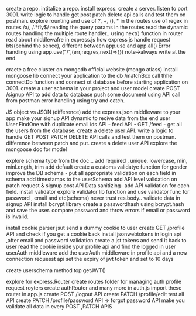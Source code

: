 create a repo.
intitalize a repo.
install express.
create a server.
listen to port 3001.
write logic to handle get post patch delete api calls and test them on postman.
explore rounting and use of ?, +, (), * in the routes
use of regex in routes /a/, /.*fly$/
reading the query params in the routes
read the dynamic routes
handling the multiple route handler..
using next() function in router
read about middlewafre in express.js
how express js handle request bts(behind the sence),
different between app.use and app.all()
Error handling using app.use("/",(err,req,res,next)=>{}) note->always write at the end.


craete a free cluster on mongodb official website (mongo atlass)
install mongoose lib
connect your application to the db <connection-url>/matchBox
call thhe connectDb function and connect ot database before starting application on 3001.
create a user schema in your project and user model
create  POST /signup API to add data to database
push some document using API call from postman
error handling using try and catch.

JS object vs JSON (difference)
add the express.json middleware to your app
make your signup API dynamic to recive data from the end user
User.FindOne with duplicate email ids
API - feed API - GET /feed - get all the users from the database.
create a delete user API.
write a logic to handle GET POST PATCH DELETE API calls and test them on postman.
 difference between patch and put.
 create a delete user API
 explore the mongoose doc for model  

explore schema type from the doc...
add required , unique, lowercase, min, minLength, trim
add default
create a customs validatye function for gender
improve the DB schema - put all appropriate validation on each field in schema
add timestamps to the userSchema
add API level validation on patch request & signup post API
Data sanitizing-  add API validation for each field.
install validator
explore validator lib function and use validator func for password , email and etc(schema)
 never trust res.body..
 validate data in signup API
 install bcrypt library
 create a passwordhash using bcrypt.hash and save the user.
 compare password and throw errors if email or password is invalid.
 
 install cookie parser
 jsut send a dummy cookie to user
 create GET /profile API and check if you get a cookie back
 install jsonwebtokens
 in login api ,after email and password validation create a jst tokens and send it back to user
 read the cookie inside ypur profile api and find the logged in user
 userAuth middleware
 add the userAuth middleware in profile api and a new connection requesst api
 set the expiry of jwt token and set to 10 days 

 create userschema method top getJWT()
 
 explore for express.Router
 create routes folder for managing auth profile request royters
 create authRouter and many more in auth.js
 import these router in app.js
 create POST /logout API
 create PATCH /profile/edit
 test all API
 create PATCH /profile/password API => forgot password API
 make you validate all data in every POST ,PATCH APIS
 